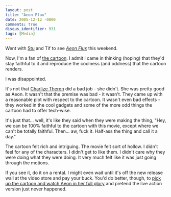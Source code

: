 ```yaml
---
layout: post
title: "Aeon Flux"
date: 2005-12-12 -0800
comments: true
disqus_identifier: 931
tags: [Media]
---
```

Went with [Stu](http://www.stuartthompson.net) and Tif to see [*Aeon
Flux*](http://us.imdb.com/title/tt0402022/) this weekend.
 
 Now, I'm a fan of [the
cartoon](http://www.amazon.com/exec/obidos/ASIN/B000B8I9XQ/mhsvortex). I
admit I came in thinking (hoping) that they'd stay faithful to it and
reproduce the coolness (and oddness) that the cartoon renders.
 
 I was disappointed.
 
 It's not that [Charlize Theron](http://us.imdb.com/name/nm0000234/) did
a bad job - she didn't. She was pretty good as Aeon. It wasn't that the
premise was bad - it wasn't. They came up with a reasonable plot with
respect to the cartoon. It wasn't even bad effects - they worked in the
cool gadgets and some of the more odd things the cartoon had to offer
tech-wise.
 
 It's just that... well, it's like they said when they were making the
thing, "Hey, we can be 100% faithful to the cartoon with this movie,
except where we can't be totally faithful. Then... aw, fuck it. Half-ass
the thing and call it a day."
 
 The cartoon felt rich and intriguing. The movie felt sort of hollow. I
didn't feel for any of the characters. I didn't get to like them. I
didn't care why they were doing what they were doing. It very much felt
like it was just going through the motions.
 
 If you see it, do it on a rental. I might even wait until it's off the
new release wall at the video store and pay your buck. You'd do better,
though, to [pick up the cartoon and watch Aeon in her full
glory](http://www.amazon.com/exec/obidos/ASIN/B000B8I9XQ/mhsvortex) and
pretend the live action version just never happened.
